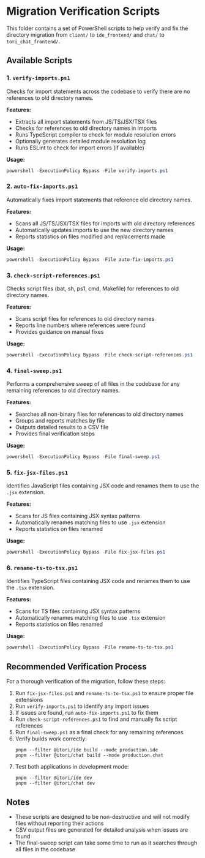 # Migration Verification Scripts

This folder contains a set of PowerShell scripts to help verify and fix the directory migration from `client/` to `ide_frontend/` and `chat/` to `tori_chat_frontend/`.

## Available Scripts

### 1. `verify-imports.ps1`
Checks for import statements across the codebase to verify there are no references to old directory names.

**Features:**
- Extracts all import statements from JS/TS/JSX/TSX files
- Checks for references to old directory names in imports
- Runs TypeScript compiler to check for module resolution errors
- Optionally generates detailed module resolution log
- Runs ESLint to check for import errors (if available)

**Usage:**
```powershell
powershell -ExecutionPolicy Bypass -File verify-imports.ps1
```

### 2. `auto-fix-imports.ps1`
Automatically fixes import statements that reference old directory names.

**Features:**
- Scans all JS/TS/JSX/TSX files for imports with old directory references
- Automatically updates imports to use the new directory names
- Reports statistics on files modified and replacements made

**Usage:**
```powershell
powershell -ExecutionPolicy Bypass -File auto-fix-imports.ps1
```

### 3. `check-script-references.ps1`
Checks script files (bat, sh, ps1, cmd, Makefile) for references to old directory names.

**Features:**
- Scans script files for references to old directory names
- Reports line numbers where references were found
- Provides guidance on manual fixes

**Usage:**
```powershell
powershell -ExecutionPolicy Bypass -File check-script-references.ps1
```

### 4. `final-sweep.ps1`
Performs a comprehensive sweep of all files in the codebase for any remaining references to old directory names.

**Features:**
- Searches all non-binary files for references to old directory names
- Groups and reports matches by file
- Outputs detailed results to a CSV file
- Provides final verification steps

**Usage:**
```powershell
powershell -ExecutionPolicy Bypass -File final-sweep.ps1
```

### 5. `fix-jsx-files.ps1`
Identifies JavaScript files containing JSX code and renames them to use the `.jsx` extension.

**Features:**
- Scans for JS files containing JSX syntax patterns
- Automatically renames matching files to use `.jsx` extension
- Reports statistics on files renamed

**Usage:**
```powershell
powershell -ExecutionPolicy Bypass -File fix-jsx-files.ps1
```

### 6. `rename-ts-to-tsx.ps1`
Identifies TypeScript files containing JSX code and renames them to use the `.tsx` extension.

**Features:**
- Scans for TS files containing JSX syntax patterns
- Automatically renames matching files to use `.tsx` extension
- Reports statistics on files renamed

**Usage:**
```powershell
powershell -ExecutionPolicy Bypass -File rename-ts-to-tsx.ps1
```

## Recommended Verification Process

For a thorough verification of the migration, follow these steps:

1. Run `fix-jsx-files.ps1` and `rename-ts-to-tsx.ps1` to ensure proper file extensions
2. Run `verify-imports.ps1` to identify any import issues
3. If issues are found, run `auto-fix-imports.ps1` to fix them
4. Run `check-script-references.ps1` to find and manually fix script references
5. Run `final-sweep.ps1` as a final check for any remaining references
6. Verify builds work correctly:
   ```
   pnpm --filter @itori/ide build --mode production.ide
   pnpm --filter @itori/chat build --mode production.chat
   ```
7. Test both applications in development mode:
   ```
   pnpm --filter @itori/ide dev
   pnpm --filter @itori/chat dev
   ```

## Notes

- These scripts are designed to be non-destructive and will not modify files without reporting their actions
- CSV output files are generated for detailed analysis when issues are found
- The final-sweep script can take some time to run as it searches through all files in the codebase
